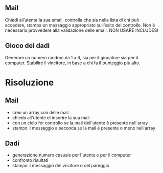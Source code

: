 ## Mail
Chiedi all’utente la sua email,
controlla che sia nella lista di chi può accedere,
stampa un messaggio appropriato sull’esito del controllo.
Non è necessario provvedere alla validazione delle email.
NON USARE INCLUDES!

## Gioco dei dadi
Generare un numero random da 1 a 6, sia per il giocatore sia per il computer.
Stabilire il vincitore, in base a chi fa il punteggio più alto.

# Risoluzione 
## Mail
- creo un array con delle mail
- chiedo all'utente di inserire la sua mail
- con un ciclo for controllo se la mail dell'utente è presente nell'array
- stampo il messaggio a seconda se la mail è presente o meno nell'array

## Dadi
- generazione numero casuale per l'utente e per il computer
- confronto risultati
- stampo il messaggio del vncitore o del pareggio